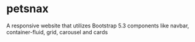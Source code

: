 # petsnax
A responsive website that utilizes Bootstrap 5.3 components like navbar, container-fluid, grid, carousel and cards
